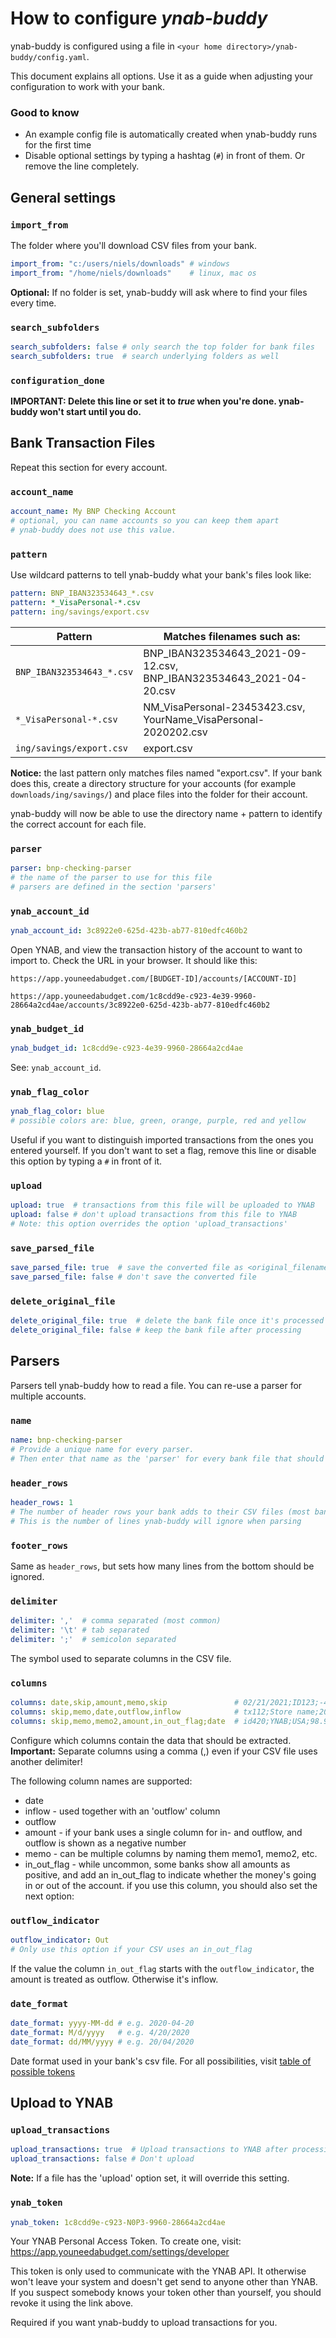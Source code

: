 # How to configure _ynab-buddy_

ynab-buddy is configured using a file in `<your home directory>/ynab-buddy/config.yaml`. 

This document explains all options. Use it as a guide when adjusting your configuration to work with your bank.

### Good to know

* An example config file is automatically created when ynab-buddy runs for the first time
* Disable optional settings by typing a hashtag (`#`) in front of them. Or remove the line completely.

## General settings

### `import_from`

The folder where you'll download CSV files from your bank.

```yaml
import_from: "c:/users/niels/downloads" # windows
import_from: "/home/niels/downloads"    # linux, mac os
```

**Optional:** If no folder is set, ynab-buddy will ask where to find your files every time.

### `search_subfolders`

```yaml
search_subfolders: false # only search the top folder for bank files
search_subfolders: true  # search underlying folders as well
```

### `configuration_done`

**IMPORTANT: Delete this line or set it to _true_ when you're done. ynab-buddy won't start until you do.**

## Bank Transaction Files

Repeat this section for every account.

### `account_name`

```yaml
account_name: My BNP Checking Account
# optional, you can name accounts so you can keep them apart
# ynab-buddy does not use this value.
```

### `pattern`

Use wildcard patterns to tell ynab-buddy what your bank's files look like:

```yaml
pattern: BNP_IBAN323534643_*.csv
pattern: *_VisaPersonal-*.csv
pattern: ing/savings/export.csv
```

| Pattern                   | Matches filenames such as:                                   |
| ------------------------- | ------------------------------------------------------------ |
| `BNP_IBAN323534643_*.csv` | BNP_IBAN323534643_2021-09-12.csv, BNP_IBAN323534643_2021-04-20.csv |
| `*_VisaPersonal-*.csv`    | NM_VisaPersonal-23453423.csv, YourName_VisaPersonal-2020202.csv |
| `ing/savings/export.csv`  | export.csv                                                   |

**Notice:** the last pattern only matches files named "export.csv". If your bank does this, create a directory structure for your accounts (for example `downloads/ing/savings/`) and place files into the folder for their account.

ynab-buddy will now be able to use the directory name + pattern to identify the correct account for each file.

### `parser`

```yaml
parser: bnp-checking-parser 
# the name of the parser to use for this file
# parsers are defined in the section 'parsers'
```

### `ynab_account_id`

```yaml
ynab_account_id: 3c8922e0-625d-423b-ab77-810edfc460b2
```

Open YNAB, and view the transaction history of the account to want to import to. Check the URL in your browser. It should like this:

```
https://app.youneedabudget.com/[BUDGET-ID]/accounts/[ACCOUNT-ID]
```
```
https://app.youneedabudget.com/1c8cdd9e-c923-4e39-9960-28664a2cd4ae/accounts/3c8922e0-625d-423b-ab77-810edfc460b2
```

### `ynab_budget_id`

```yaml
ynab_budget_id: 1c8cdd9e-c923-4e39-9960-28664a2cd4ae
```

See: `ynab_account_id`.

### `ynab_flag_color`

```yaml
ynab_flag_color: blue 
# possible colors are: blue, green, orange, purple, red and yellow
```

Useful if you want to distinguish imported transactions from the ones you entered yourself. If you don't want to set a flag, remove this line or disable this option by typing a `#` in front of it.

### `upload`

```yaml
upload: true  # transactions from this file will be uploaded to YNAB
upload: false # don't upload transactions from this file to YNAB
# Note: this option overrides the option 'upload_transactions'
```

### `save_parsed_file`

```yaml
save_parsed_file: true  # save the converted file as <original_filename>.YNAB.csv
save_parsed_file: false # don't save the converted file
```

### `delete_original_file`

```yaml
delete_original_file: true  # delete the bank file once it's processed
delete_original_file: false # keep the bank file after processing
```

## Parsers

Parsers tell ynab-buddy how to read a file. You can re-use a parser for multiple accounts.

### `name`

```yaml
name: bnp-checking-parser
# Provide a unique name for every parser.
# Then enter that name as the 'parser' for every bank file that should use it.
```

### `header_rows`

```yaml
header_rows: 1 
# The number of header rows your bank adds to their CSV files (most banks do this)
# This is the number of lines ynab-buddy will ignore when parsing
```

### `footer_rows`

Same as `header_rows`, but sets how many lines from the bottom should be ignored.

### `delimiter`

```yaml
delimiter: ','  # comma separated (most common)
delimiter: '\t' # tab separated
delimiter: ';'  # semicolon separated
```

The symbol used to separate columns in the CSV file. 

### `columns`

```yaml
columns: date,skip,amount,memo,skip               # 02/21/2021;ID123;-420.69;Starlink;31415
columns: skip,memo,date,outflow,inflow            # tx112;Store name;2021-02-21;234.53;0
columns: skip,memo,memo2,amount,in_out_flag;date  # id420;YNAB;USA;98.99;Out;2020-04-20
```

Configure which columns contain the data that should be extracted.  
**Important:** Separate columns using a comma (,) even if your CSV file uses another delimiter!

The following column names are supported:

* date
* inflow - used together with an 'outflow' column
* outflow
* amount - if your bank uses a single column for in- and outflow, and outflow is shown as a negative number
* memo - can be multiple columns by naming them memo1, memo2, etc.
* in_out_flag - while uncommon, some banks show all amounts as positive, and add an in_out_flag to indicate whether the money's going in or out of the account. if you use this column, you should also set the next option:

### `outflow_indicator`

```yaml
outflow_indicator: Out 
# Only use this option if your CSV uses an in_out_flag
```

If the value the column `in_out_flag` starts with the `outflow_indicator`, the amount is treated as outflow. Otherwise it's inflow.

### `date_format`

```yaml
date_format: yyyy-MM-dd # e.g. 2020-04-20
date_format: M/d/yyyy   # e.g. 4/20/2020
date_format: dd/MM/yyyy # e.g. 20/04/2020
```

Date format used in your bank's csv file. For all possibilities, visit [table of possible tokens](https://moment.github.io/luxon/#/parsing?id=table-of-tokens)

## Upload to YNAB

### `upload_transactions`

```yaml
upload_transactions: true  # Upload transactions to YNAB after processing
upload_transactions: false # Don't upload
```

**Note:** If a file has the 'upload' option set, it will override this setting.

### `ynab_token`

```yaml
ynab_token: 1c8cdd9e-c923-N0P3-9960-28664a2cd4ae
```

Your YNAB Personal Access Token. To create one, visit: https://app.youneedabudget.com/settings/developer

This token is only used to communicate with the YNAB API. It otherwise won't leave your system and doesn't get send to anyone other than YNAB. If you suspect somebody knows your token other than yourself, you should revoke it using the link above.

Required if you want ynab-buddy to upload transactions for you.

